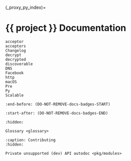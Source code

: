 (_proxy_py_index)=
# {{ project }} Documentation

```{spelling}
acceptor
acceptors
Changelog
decrypt
decrypted
discoverable
DNS
Facebook
http
macOS
Pre
Py
Scalable
```

```{include} ../README.md
:end-before: (DO-NOT-REMOVE-docs-badges-START)
```

```{include} ../README.md
:start-after: (DO-NOT-REMOVE-docs-badges-END)
```

```{toctree}
:hidden:

Glossary <glossary>
```

```{toctree}
:caption: Contributing
:hidden:

Private unsupported (dev) API autodoc <pkg/modules>
```
